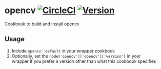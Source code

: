 # opencv [![CircleCI](https://circleci.com/gh/jeffbyrnes/opencv-cookbook.svg?style=svg)](https://circleci.com/gh/jeffbyrnes/opencv-cookbook) [![Version](https://img.shields.io/cookbook/v/opencv.svg)](https://supermarket.chef.io/cookbooks/opencv)

Cookbook to build and install opencv

## Usage

1. Include `opencv::default` in your wrapper cookbook
2. Optionally, set the `node['opencv']['opencv']['version']` in your wrapper if you prefer a version other than what this cookbook specifies
